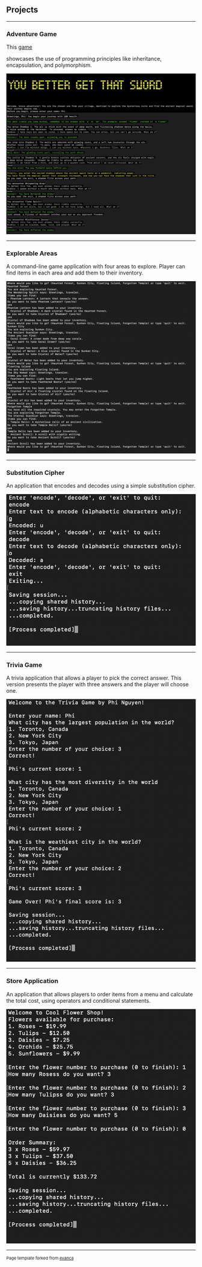 ## Projects

---

### Adventure Game
This <a href="https://github.com/feelittlebear/programming-101/tree/81c0a8876ead50762fa0cee6d18c4313ff51c8b8/PNguyen_Midterm_AdventureGame">game</a></p> showcases the use of programming principles like inheritance, encapsulation, and polymorphism.

<img src="https://raw.githubusercontent.com/feelittlebear/Phi-Nguyen.github.io/refs/heads/master/images/Adventure_Game.png"/>

---
### Explorable Areas
A command-line game application with four areas to explore. Player can find items in each area and add them to their inventory.

<img src="https://raw.githubusercontent.com/feelittlebear/Phi-Nguyen.github.io/refs/heads/master/images/Explorable_Areas.png"/>

---
### Substitution Cipher
An application that encodes and decodes using a simple substitution cipher.

<img src="https://raw.githubusercontent.com/feelittlebear/Phi-Nguyen.github.io/refs/heads/master/images/Substitution_Cipher.png"/>

---
### Trivia Game
A trivia application that allows a player to pick the correct answer. This version presents the player with three answers and the player will choose one. 

<img src="https://raw.githubusercontent.com/feelittlebear/Phi-Nguyen.github.io/refs/heads/master/images/Trivia_Game.png"/>

---
### Store Application
An application that allows players to order items from a menu and calculate the total cost, using operators and conditional statements.

<img src="https://raw.githubusercontent.com/feelittlebear/Phi-Nguyen.github.io/refs/heads/master/images/Store_Application.png"/>


---
<p style="font-size:11px">Page template forked from <a href="https://github.com/evanca/quick-portfolio">evanca</a></p>
<!-- Remove above link if you don't want to attibute -->
